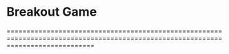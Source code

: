 # Breakout Game
==================================================================================================================================




